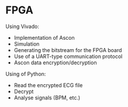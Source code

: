 # FPGA

Using Vivado:
- Implementation of Ascon
- Simulation
- Generating the bitstream for the FPGA board
- Use of a UART-type communication protocol
- Ascon data encryption/decryption


Using of Python:
- Read the encrypted ECG file
- Decrypt
- Analyse signals (BPM, etc.)
